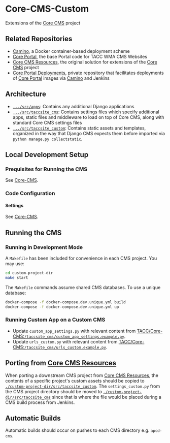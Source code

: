# Core-CMS-Custom

Extensions of the [Core CMS] project

## Related Repositories

- [Camino], a Docker container-based deployment scheme
- [Core Portal], the base Portal code for TACC WMA CMS Websites
- [Core CMS Resources], the original solution for extensions of the [Core CMS] project
- [Core Portal Deployments], private repository that facilitates deployments of [Core Portal] images via [Camino] and Jenkins

## Architecture

- [`.../src/apps`](./src/apps/): Contains any additional Django applications
- [`.../src/taccsite_cms`](./src/taccsite_cms/): Contains settings files which specify additional apps, static files and middleware to load on top of Core CMS, along with standard Core CMS settings files
- [`.../src/taccsite_custom`](./src/taccsite_custom/): Contains static assets and templates, organized in the way that Django CMS expects them before imported via `python manage.py collectstatic`.

## Local Development Setup

### Prequisites for Running the CMS

See [Core-CMS](https://github.com/TACC/Core-CMS#prequisites-for-running-the-cms).

### Code Configuration

#### Settings

See [Core-CMS](https://github.com/TACC/Core-CMS#settings).

## Running the CMS

### Running in Development Mode

A `Makefile` has been included for convenience in each CMS project. You may use:

```bash
cd custom-project-dir
make start
```

The `Makefile` commands assume shared CMS databases. To use a unique database:

```bash
docker-compose -f docker-compose.dev.unique.yml build
docker-compose -f docker-compose.dev.unique.yml up
```

### Running Custom App on a Custom CMS

- Update `custom_app_settings.py` with relevant content from [TACC/Core-CMS:`/taccsite_cms/custom_app_settings.example.py`](https://github.com/TACC/Core-CMS/blob/1d88c35/taccsite_cms/custom_app_settings.example.py).
- Update `urls_custom.py` with relevant content from [TACC/Core-CMS:`/taccsite_cms/urls_custom.example.py`](https://github.com/TACC/Core-CMS/blob/1d88c35/taccsite_cms/urls_custom.example.py).

## Porting from [Core CMS Resources]

When porting a downstream CMS project from [Core CMS Resources], the contents of a specific project's custom assets should be copied to [`./custom-project-dir/src/taccsite_custom`](./src/taccsite_custom/). The `settings_custom.py` from the CMS project directory should be moved to [`./custom-project-dir/src/taccsite_cms`](./src/taccsite_cms/) since that is where the file would be placed during a CMS build process from Jenkins.


## Automatic Builds

Automatic builds should occur on pushes to each CMS directory e.g. `apcd-cms`.


<!-- Link Aliases -->

[Core Portal Deployments]: https://github.com/TACC/Core-Portal-Deployments
[Camino]: https://github.com/TACC/Camino
[Core CMS]: https://github.com/TACC/Core-CMS
[Core Styles]: https://github.com/TACC/tup-ui/tree/main/libs/core-styles
[Core CMS Resources]: https://github.com/TACC/Core-CMS-Resources
[Core Portal]: https://github.com/TACC/Core-Portal

